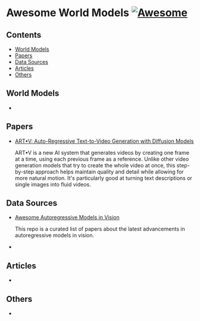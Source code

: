 # Awesome World Models [![Awesome](https://awesome.re/badge.svg)](https://github.com/sindresorhus/awesome)

## Contents

- [World Models](#world-models)
- [Papers](#papers)
- [Data Sources](#data-sources)
- [Articles](#articles)
- [Others](#others)

## World Models

- 

## Papers

- [ART•V: Auto-Regressive Text-to-Video Generation with Diffusion Models](https://warranweng.github.io/art.v/)

  ART•V is a new AI system that generates videos by creating one frame at a time, using each previous frame as a reference. Unlike other video generation models that try to create the whole video at once, this step-by-step approach helps maintain quality and detail while allowing for more natural motion. It's particularly good at turning text descriptions or single images into fluid videos.

## Data Sources
- [Awesome Autoregressive Models in Vision](https://github.com/ChaofanTao/Autoregressive-Models-in-Vision-Survey)

  This repo is a curated list of papers about the latest advancements in autoregressive models in vision.
- 

## Articles

- 

## Others

- 
